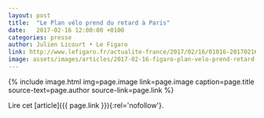 ```yaml
---
layout: post
title:  "Le Plan vélo prend du retard à Paris"
date:   2017-02-16 12:00:00 +0100
categories: presse
author: Julien Licourt • Le Figaro
link: http://www.lefigaro.fr/actualite-france/2017/02/16/01016-20170216ARTFIG00133-le-plan-velo-prend-du-retard-a-paris.php
image: assets/images/articles/2017-02-16-figaro-plan-velo-prend-retard-paris.jpg
---
```


{% include image.html
            img=page.image
            link=page.image
            caption=page.title
            source-text=page.author
            source-link=page.link
%}

Lire cet [article]({{ page.link }}){:rel='nofollow'}.
